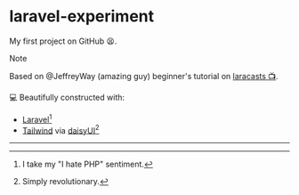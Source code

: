 # laravel-experiment

My first project on GitHub 😫. <br>
    
> [!NOTE]
> Based on @JeffreyWay (amazing guy) beginner's tutorial on [laracasts 📺](https://laracasts.com/series/30-days-to-learn-laravel-11).

💻 Beautifully constructed with:

- [Laravel](https://github.com/laravel/laravel)[^1]
- [Tailwind](https://github.com/tailwindlabs/tailwindcss) via [daisyUI](https://github.com/saadeghi/daisyui)[^2]

---

[^1]: I take my "I hate PHP" sentiment.
[^2]: Simply revolutionary.